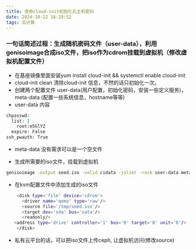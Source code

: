 ```yaml
---
title: 使用cloud-init初始化云主机密码
date: 2024-10-22 16:29:52
tags: 云计算
---
```


### 一句话简述过程：生成随机密码文件（user-data），利用genisoimage合成iso文件，把iso作为cdrom挂载到虚拟机（修改虚拟机配置文件）
- 在基座镜像里面安装yum install cloud-init && systemctl enable cloud-init 
- cloud-init clean 清除cloud-init 信息，不然的话只初始化一次。
- 创建两个配置文件 user-data(用户配置，初始化密码，安装一些定义服务)，meta-data (配置一些系统信息，hostname等等)
- user-data 内容
```bash
chpasswd:
  list: |
    root:e5GlYZ
  expire: False
ssh_pwauth: True
```

- meta-data 没有需求可以是一个空文件

- 生成所需要的iso文件，挂载到虚拟机
```bash
genisoimage -output seed.iso -volid cidata -joliet -rock user-data meta-data
```

- 在kvm配置文件中添加生成的iso文件
```bash
    <disk type='file' device='cdrom'>
      <driver name='qemu' type='raw'/>
      <source file='/tmp/seed.iso'/>
      <target dev='sda' bus='sata'/>
      <readonly/>
   <address type='drive' controller='1' bus='0' target='0' unit='0'/>
    </disk>
```

- 私有云平台的话，可以把iso文件上传ceph, 让虚拟机访问(修改source)
